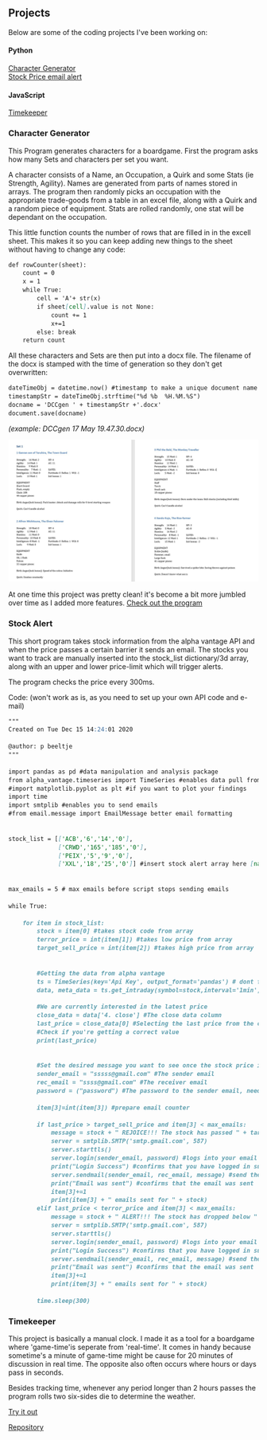 ## Projects
Below are some of the coding projects I've been working on:

#### Python
[Character Generator](#Chargen)  
[Stock Price email alert](#Stockcheck)

#### JavaScript
[Timekeeper](#Timekeeper)

### Character Generator
<a name="Chargen"></a>
This Program generates characters for a boardgame. First the program asks how many Sets and characters per set you want. 

A character consists of a Name, an Occupation, a Quirk and some Stats (ie Strength, Agility). Names are generated from parts of names stored in arrays. The program then randomly picks an occupation with the appropriate trade-goods from a table in an excel file, along with a Quirk and a random piece of equipment. Stats are rolled randomly, one stat will be dependant on the occupation. 

This little function counts the number of rows that are filled in in the excell sheet. This makes it so you can keep adding new things to the sheet without having to change any code:
```markdown
def rowCounter(sheet):
    count = 0
    x = 1
    while True:
        cell = 'A'+ str(x)
        if sheet[cell].value is not None:
            count += 1
            x+=1
        else: break
    return count
```

All these characters and Sets are then put into a docx file. The filename of the docx is stamped with the time of generation so they don't get overwritten:
```markdown
dateTimeObj = datetime.now() #timestamp to make a unique document name
timestampStr = dateTimeObj.strftime("%d %b  %H.%M.%S")
docname = 'DCCgen ' + timestampStr +'.docx' 
document.save(docname)
```
*(example: DCCgen 17 May  19.47.30.docx)*

<a href="exampledoc.jpg" target="blank"><img src="exampledoc.jpg"></a>

At one time this project was pretty clean! it's become a bit more jumbled over time as I added more features.
[Check out the program](https://github.com/Pbeeltje/DCCgen) 

### Stock Alert
<a name="Stockcheck"></a>
This short program takes stock information from the alpha vantage API and when the price passes a certain barrier it sends an email.
The stocks you want to track are manually inserted into the stock_list dictionary/3d array, along with an upper and lower price-limit which will trigger alerts.

The program checks the price every 300ms.

Code: (won't work as is, as you need to set up your own API code and e-mail)
```markdown
"""
Created on Tue Dec 15 14:24:01 2020

@author: p beeltje
"""

import pandas as pd #data manipulation and analysis package
from alpha_vantage.timeseries import TimeSeries #enables data pull from Alpha Vantage
#import matplotlib.pyplot as plt #if you want to plot your findings
import time
import smtplib #enables you to send emails
#from email.message import EmailMessage better email formatting 


stock_list = [['ACB','6','14','0'],
              ['CRWD','165','185','0'],
              ['PEIX','5','9','0'],
              ['XXL','18','25','0']] #insert stock alert array here [name,low,high,0] 0 is the per stock email counter starting point


max_emails = 5 # max emails before script stops sending emails

while True:
    
    for item in stock_list:
        stock = item[0] #takes stock code from array
        terror_price = int(item[1]) #takes low price from array
        target_sell_price = int(item[2]) #takes high price from array
        
        
        #Getting the data from alpha vantage
        ts = TimeSeries(key='Api Key', output_format='pandas') # dont forget your API key
        data, meta_data = ts.get_intraday(symbol=stock,interval='1min', outputsize='full')
        
        #We are currently interested in the latest price
        close_data = data['4. close'] #The close data column
        last_price = close_data[0] #Selecting the last price from the close_data column
        #Check if you're getting a correct value
        print(last_price) 
        
        
        #Set the desired message you want to see once the stock price is at a certain level
        sender_email = "sssss@gmail.com" #The sender email
        rec_email = "ssss@gmail.com" #The receiver email
        password = ("password") #The password to the sender email, need special APP Password for gmail
        
        item[3]=int(item[3]) #prepare email counter
        
        if last_price > target_sell_price and item[3] < max_emails:
            message = stock + " REJOICE!!! The stock has passed " + target_sell_price + " current price: " +  last_price  #The message you want to send
            server = smtplib.SMTP('smtp.gmail.com', 587)
            server.starttls()
            server.login(sender_email, password) #logs into your email account
            print("Login Success") #confirms that you have logged in succesfully
            server.sendmail(sender_email, rec_email, message) #send the email with your custom mesage
            print("Email was sent") #confirms that the email was sent 
            item[3]+=1
            print(item[3] + " emails sent for " + stock)
        elif last_price < terror_price and item[3] < max_emails:
            message = stock + " ALERT!!! The stock has dropped below " + terror_price + " current price: " +  last_price   #The message you want to send
            server = smtplib.SMTP('smtp.gmail.com', 587)
            server.starttls()
            server.login(sender_email, password) #logs into your email account
            print("Login Success") #confirms that you have logged in succesfully
            server.sendmail(sender_email, rec_email, message) #send the email with your custom mesage
            print("Email was sent") #confirms that the email was sent 
            item[3]+=1
            print(item[3] + " emails sent for " + stock)
            
        time.sleep(300)
```

### Timekeeper
<a name="Timekeeper"></a>
This project is basically a manual clock. I made it as a tool for a boardgame where 'game-time'is seperate from 'real-time'.
It comes in handy because sometime's a minute of game-time might be cause for 20 minutes of discussion in real time. The opposite also often occurs where hours or days pass in seconds.

Besides tracking time, whenever any period longer than 2 hours passes the program rolls two six-sides die to determine the weather.

<a href="timekeeper.html" target="blank">Try it out</a>

[Repository](https://github.com/Pbeeltje/timekeeper)


